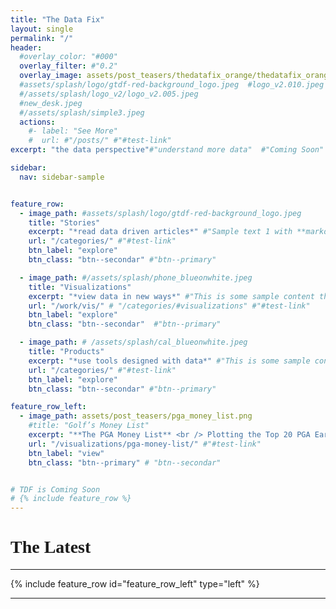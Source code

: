 ```yaml
---
title: "The Data Fix"
layout: single
permalink: "/"
header:
  #overlay_color: "#000"
  overlay_filter: #"0.2"
  overlay_image: assets/post_teasers/thedatafix_orange/thedatafix_orange.002.jpeg
  #assets/splash/logo/gtdf-red-background_logo.jpeg  #logo_v2.010.jpeg
  #/assets/splash/logo_v2/logo_v2.005.jpeg
  #new_desk.jpeg
  #/assets/splash/simple3.jpeg
  actions:
    #- label: "See More"
    #  url: #"/posts/" #"#test-link"
excerpt: "the data perspective"#"understand more data"  #"Coming Soon"

sidebar:
  nav: sidebar-sample


feature_row:
  - image_path: #assets/splash/logo/gtdf-red-background_logo.jpeg
    title: "Stories"
    excerpt: "*read data driven articles*" #"Sample text 1 with **markdown** formatting."
    url: "/categories/" #"#test-link"
    btn_label: "explore"
    btn_class: "btn--secondar" #"btn--primary"

  - image_path: #/assets/splash/phone_blueonwhite.jpeg
    title: "Visualizations"
    excerpt: "*view data in new ways*" #"This is some sample content that goes here with **Markdown** formatting."
    url: "/work/vis/" # "/categories/#visualizations" #"#test-link"
    btn_label: "explore"
    btn_class: "btn--secondar"  #"btn--primary"

  - image_path: # /assets/splash/cal_blueonwhite.jpeg
    title: "Products"
    excerpt: "*use tools designed with data*" #"This is some sample content that goes here with **Markdown** formatting."
    url: "/categories/" #"#test-link"
    btn_label: "explore"
    btn_class: "btn--secondar" #"btn--primary"

feature_row_left:
  - image_path: assets/post_teasers/pga_money_list.png
    #title: "Golf’s Money List"
    excerpt: "**The PGA Money List** <br /> Plotting the Top 20 PGA Earners Since 1980" #"Sample text 1 with **markdown** formatting."
    url: "/visualizations/pga-money-list/" #"#test-link"
    btn_label: "view"
    btn_class: "btn--primary" # "btn--secondar"


# TDF is Coming Soon
# {% include feature_row %}
---
```


<h1 style="font-family:verdana;text-align:left">The Latest</h1>

---


{% include feature_row id="feature_row_left" type="left" %}

---
